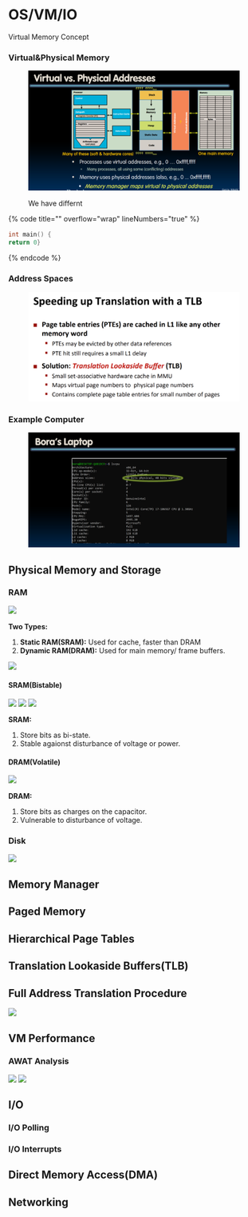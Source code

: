 # OS/VM/IO

Virtual Memory Concept

### Virtual\&Physical Memory <a href="#ycabo" id="ycabo"></a>

<figure><img src=".gitbook/assets/image (2).png" alt=""><figcaption><p>We have differnt </p></figcaption></figure>

{% code title="" overflow="wrap" lineNumbers="true" %}
```c
int main() {
return 0}
```
{% endcode %}



&#x20;

### Address Spaces <a href="#d9pkc" id="d9pkc"></a>

<figure><img src=".gitbook/assets/image (3).png" alt=""><figcaption></figcaption></figure>



### Example Computer <a href="#wyj0r" id="wyj0r"></a>

<figure><img src=".gitbook/assets/image (1) (1).png" alt=""><figcaption></figcaption></figure>

## &#x20;<a href="#onqsq" id="onqsq"></a>

## Physical Memory and Storage <a href="#onqsq" id="onqsq"></a>

### RAM <a href="#sceej" id="sceej"></a>

![](https://cdn.nlark.com/yuque/0/2023/png/12393765/1696866677479-cf742c79-b5cf-4354-9de9-2af0d296e946.png)

**Two Types:**

1. **Static RAM(SRAM):** Used for cache, faster than DRAM
2. **Dynamic RAM(DRAM):** Used for main memory/ frame buffers.

![](https://cdn.nlark.com/yuque/0/2023/png/12393765/1696866859698-b97e5b40-9318-46e3-9d5d-ae44d80b043e.png)

#### SRAM(Bistable) <a href="#bggyh" id="bggyh"></a>

![](https://cdn.nlark.com/yuque/0/2023/png/12393765/1696866917791-a71ae4c9-65a1-4742-a0f4-7546cb814052.png) ![](https://cdn.nlark.com/yuque/0/2023/png/12393765/1696866954966-5c49a547-134e-4e9b-a45e-aa29360ca7b7.png) ![](https://cdn.nlark.com/yuque/0/2023/png/12393765/1696866920671-7ec7bbe7-cb49-444f-a7c7-55ed5ac08164.png)

**SRAM:**

1. Store bits as bi-state.
2. Stable agaionst disturbance of voltage or power.

#### DRAM(Volatile) <a href="#rxqkx" id="rxqkx"></a>

![](https://cdn.nlark.com/yuque/0/2023/png/12393765/1696866991657-fccc8bef-5e9d-4b82-a127-683124df7f02.png)

**DRAM:**



1. Store bits as charges on the capacitor.
2. Vulnerable to disturbance of voltage.

### Disk <a href="#h6cze" id="h6cze"></a>

![](https://cdn.nlark.com/yuque/0/2023/png/12393765/1696866696812-3401044f-37b3-4010-b2eb-169d20c2f35f.png)

## Memory Manager <a href="#z3mba" id="z3mba"></a>

## Paged Memory <a href="#o3qjj" id="o3qjj"></a>

## Hierarchical Page Tables <a href="#zviiz" id="zviiz"></a>

## Translation Lookaside Buffers(TLB) <a href="#m5yeg" id="m5yeg"></a>

## Full Address Translation Procedure <a href="#sc8zc" id="sc8zc"></a>

![](https://cdn.nlark.com/yuque/0/2023/jpeg/12393765/1696866359902-91295a30-d71d-436e-b448-e682585b164b.jpeg)

## VM Performance <a href="#sqol3" id="sqol3"></a>

### AWAT Analysis <a href="#l3qvs" id="l3qvs"></a>

![](https://cdn.nlark.com/yuque/0/2023/png/12393765/1696865665847-441ef5e6-ecff-465e-88f1-86e1693d8822.png) ![](https://cdn.nlark.com/yuque/0/2023/png/12393765/1696865669714-58ef3676-8148-4f3c-808c-bc2ef77342ba.png)

## I/O <a href="#xqeis" id="xqeis"></a>

### I/O Polling <a href="#hckpg" id="hckpg"></a>

### I/O Interrupts <a href="#fpexq" id="fpexq"></a>

## Direct Memory Access(DMA) <a href="#xsabt" id="xsabt"></a>

## Networking <a href="#o1ioo" id="o1ioo"></a>
